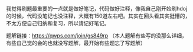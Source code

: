 我觉得刷题最重要的一点就是做好笔记，代码做好注释，像我自己刚开始刷hdoj的时候，代码没笔记也没注释，大概有150道左右吧。其实在回头看其实挺懵的，不太方便自己归纳和复习，所以请记好笔记。

题解链接：https://qwps.com/join/gs849rp （本人题解有些写的没那么详细，有些自己觉的会的也就没写题解，最开始有些题忘了写题解）
